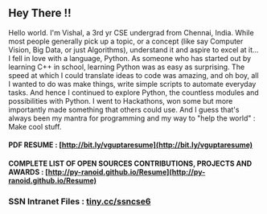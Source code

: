 ## Hey There !!

Hello world. I'm Vishal, a 3rd yr CSE undergrad from Chennai, India. While most people generally pick up a topic, or a concept (like say Computer Vision, Big Data, or just Algorithms), understand it and aspire to excel at it... I fell in love with a language, Python. As someone who has started out by learning C++ in school, learning Python was as easy as surprising. The speed at which I could translate ideas to code was amazing, and oh boy, all I wanted to do was make things, write simple scripts to automate everyday tasks. And hence I continued to explore Python, the countless modules and possibilities with Python. I went to Hackathons, won some but more importantly made something that others could use. And I guess that's always been my mantra for programming and my way to "help the world" : Make cool stuff.

#### PDF RESUME : [http://bit.ly/vguptaresume](http://bit.ly/vguptaresume)
#### COMPLETE LIST OF OPEN SOURCES CONTRIBUTIONS, PROJECTS AND AWARDS : [http://py-ranoid.github.io/Resume](http://py-ranoid.github.io/Resume)
### SSN Intranet Files : [tiny.cc/ssncse6](tiny.cc/ssncse6)
